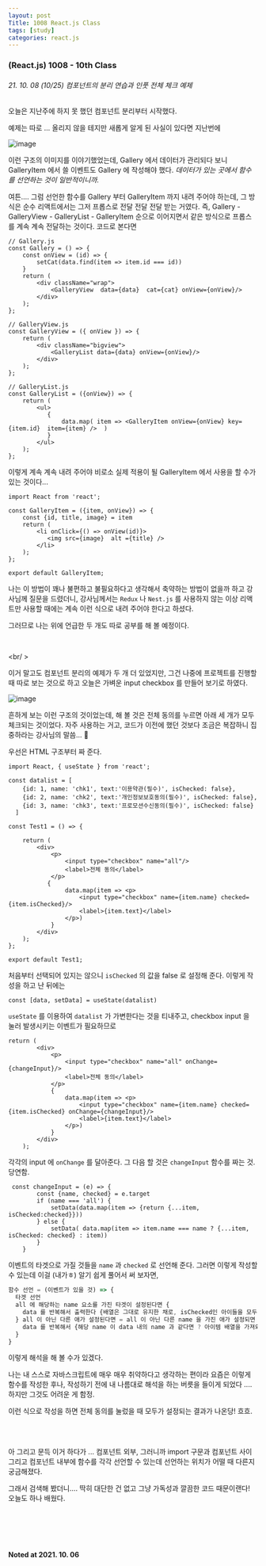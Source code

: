 ```yaml
---
layout: post
Title: 1008 React.js Class
tags: [study]
categories: react.js
---
```


### (React.js) 1008 - 10th Class

###### 21. 10. 08 (10/25) 컴포넌트의 분리 연습과 인풋 전체 체크 예제 

오늘은 지난주에 하지 못 했던 컴포넌트 분리부터 시작했다. 

예제는 따로 ... 올리지 않을 테지만 새롭게 알게 된 사실이 있다면 지난번에 

![image](https://user-images.githubusercontent.com/89691274/136221394-8f2404aa-92a8-43ca-9485-44692f50fa4d.png)

이런 구조의 이미지를 이야기했었는데, Gallery 에서 데이터가 관리되다 보니 GalleryItem 에서 쓸 이벤트도 Gallery 에 작성해야 했다. _데이터가 있는 곳에서 함수를 선언하는 것이 일반적이니까._ 

여튼.... 그럼 선언한 함수를 Gallery 부터 GalleryItem 까지 내려 주어야 하는데, 그 방식은 순수 리액트에서는 그저 프롭스로 전달 전달 전달 받는 거였다. 즉, Gallery - GalleryView - GalleryList - GalleryItem 순으로 이어지면서 같은 방식으로 프롭스를 계속 계속 전달하는 것이다. 코드로 본다면 

```react
// Gallery.js
const Gallery = () => {
    const onView = (id) => {
        setCat(data.find(item => item.id === id))
    }
    return (
        <div className="wrap">
            <GalleryView  data={data}  cat={cat} onView={onView}/>
        </div>
    );
};

// GalleryView.js 
const GalleryView = ({ onView }) => {
    return (
        <div className="bigview">
            <GalleryList data={data} onView={onView}/>
        </div>
    );
};

// GalleryList.js
const GalleryList = ({onView}) => {
    return (
        <ul>
           {
               data.map( item => <GalleryItem onView={onView} key={item.id}  item={item} />  )
           } 
        </ul>
    );
};
```

이렇게 계속 계속 내려 주어야 비로소 실제 적용이 될 GalleryItem 에서 사용을 할 수가 있는 것이다...

```react
import React from 'react';

const GalleryItem = ({item, onView}) => {
    const {id, title, image} = item 
    return (
        <li onClick={() => onView(id)}>
           <img src={image}  alt ={title} /> 
        </li>
    );
};

export default GalleryItem;
```

나는 이 방법이 꽤나 불편하고 불필요하다고 생각해서 축약하는 방법이 없을까 하고 강사님께 질문을 드렸더니, 강사님께서는 `Redux` 나 `Nest.js` 를 사용하지 않는 이상 리액트만 사용할 때에는 계속 이런 식으로 내려 주어야 한다고 하셨다. 

그러므로 나는 위에 언급한 두 개도 따로 공부를 해 볼 예정이다. 

<br />

<br/ >

이거 말고도 컴포넌트 분리의 예제가 두 개 더 있었지만, 그건 나중에 프로젝트를 진행할 때 따로 보는 것으로 하고 오늘은 가벼운 input checkbox 를 만들어 보기로 하였다.

![image](https://user-images.githubusercontent.com/89691274/136574517-fe271aeb-cba4-4ba8-80de-7b577e00cfec.png)

흔하게 보는 이런 구조의 것이었는데, 해 볼 것은 전체 동의를 누르면 아래 세 개가 모두 체크되는 것이었다. 자주 사용하는 거고, 코드가 이전에 했던 것보다 조금은 복잡하니 집중하라는 강사님의 말씀... 👀

우선은 HTML 구조부터 짜 준다.

```react
import React, { useState } from 'react';

const datalist = [
    {id: 1, name: 'chk1', text:'이용약관(필수)', isChecked: false},
    {id: 2, name: 'chk2', text:'개인정보보호동의(필수)', isChecked: false},
    {id: 3, name: 'chk3', text:'프로모션수신동의(필수)', isChecked: false}
  ]

const Test1 = () => {
    
    return (
        <div>
            <p>
                <input type="checkbox" name="all"/>
                <label>전체 동의</label>
            </p>
           {
                data.map(item => <p>
                    <input type="checkbox" name={item.name} checked={item.isChecked}/>
                    <label>{item.text}</label>
                </p>)
            }
        </div>
    );
};

export default Test1;
```

처음부터 선택되어 있지는 않으니 `isChecked` 의 값을 false 로 설정해 준다. 이렇게 작성을 하고 난 뒤에는 

```react
const [data, setData] = useState(datalist)
```

`useState` 를 이용하여  `datalist` 가 가변한다는 것을 티내주고, checkbox input 을 눌러 발생시키는 이벤트가 필요하므로 

```react
return (
        <div>
            <p>
                <input type="checkbox" name="all" onChange={changeInput}/>
                <label>전체 동의</label>
            </p>
            {
                data.map(item => <p>
                    <input type="checkbox" name={item.name} checked={item.isChecked} onChange={changeInput}/>
                    <label>{item.text}</label>
                </p>)
            }
        </div>
    );
```

각각의 input 에 `onChange` 를 달아준다. 그 다음 할 것은 `changeInput` 함수를 짜는 것. 당연함.

```react
 const changeInput = (e) => {
        const {name, checked} = e.target
        if (name === 'all') {   
            setData(data.map(item => {return {...item, isChecked:checked}}))
        } else {
            setData( data.map(item => item.name === name ? {...item, isChecked: checked} : item))
        }
    }
```

이벤트의 타겟으로 가질 것들을 `name` 과 `checked` 로 선언해 준다. 그러면 이렇게 작성할 수 있는데 이걸 (내가ㅎ) 알기 쉽게 풀어서 써 보자면,

```javascript
함수 선언 = (이벤트가 있을 것) => {
  타겟 선언
  all 에 해당하는 name 요소를 가진 타겟이 설정된다면 {
    data 를 반복해서 출력한다 {배열은 그대로 유지한 채로, isChecked인 아이들을 모두 checked로 만들어라 }
  } all 이 아닌 다른 애가 설정된다면 = all 이 아닌 다른 name 을 가진 애가 설정되면 {
    data 를 반복해서 {해당 name 이 data 내의 name 과 같다면 ? 아이템 배열을 가져와서 선택한 애만 checked 로 만들고 : 선택되지 않은 아이들은 걍 둔다 }
  }
}
```

이렇게 해석을 해 볼 수가 있겠다. 

나는 내 스스로 자바스크립트에 매우 매우 취약하다고 생각하는 편이라 요즘은 이렇게 함수를 작성한 후나, 작성하기 전에 내 나름대로 해석을 하는 버릇을 들이게 되었다 .... 하지만 그것도 어려운 게 함정. 

이런 식으로 작성을 하면 전체 동의를 눌렀을 때 모두가 설정되는 결과가 나온당! 흐흐.

<br/>

<br/>

아 그리고 문득 이거 하다가 ... 컴포넌트 외부, 그러니까 import 구문과 컴포넌트 사이 그리고 컴포넌트 내부에 함수를 각각 선언할 수 있는데 선언하는 위치가 어떨 때 다른지 궁금해졌다. 

그래서 검색해 봤더니.... 딱히 대단한 건 없고 그냥 가독성과 깔끔한 코드 때문이랜다! 오늘도 하나 배웠다.

<br />

<br />

<br />

<br />

__Noted at 2021. 10. 06__



